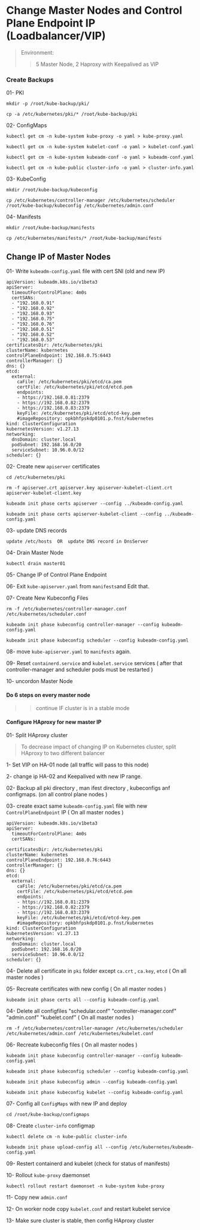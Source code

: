 # Change Master Nodes and Control Plane Endpoint IP (Loadbalancer/VIP) 

> Environment: 
>> 5 Master Node, 2 Haproxy with Keepalived as VIP 


### Create Backups 

01- PKI 
```
mkdir -p /root/kube-backup/pki/
```
```
cp -a /etc/kubernetes/pki/* /root/kube-backup/pki
```

02- ConfigMaps

```
kubectl get cm -n kube-system kube-proxy -o yaml > kube-proxy.yaml
```

```
kubectl get cm -n kube-system kubelet-conf -o yaml > kubelet-conf.yaml 
```

```
kubectl get cm -n kube-system kubeadm-conf -o yaml > kubeadm-conf.yaml
```
```
kubectl get cm -n kube-public cluster-info -o yaml > cluster-info.yaml
```

03- KubeConfig

```
mkdir /root/kube-backup/kubeconfig
```
```
cp /etc/kubernetes/controller-manager /etc/kubernetes/scheduler /root/kube-backup/kubeconfig /etc/kubernetes/admin.conf
```


04- Manifests

```
mkdir /root/kube-backup/manifests
```
```
cp /etc/kubernetes/manifests/* /root/kube-backup/manifests
```

## Change IP of Master Nodes

01- Write `kubeadm-config.yaml` file with cert SNI (old and new IP)
```
apiVersion: kubeadm.k8s.io/v1beta3
apiServer:
  timeoutForControlPlane: 4m0s
  certSANs:
  - "192.168.0.91"
  - "192.168.0.92"
  - "192.168.0.93"
  - "192.168.0.75"
  - "192.168.0.76"
  - "192.168.0.51"
  - "192.168.0.52"
  - "192.168.0.53"
certificatesDir: /etc/kubernetes/pki
clusterName: kubernetes
controlPlaneEndpoint: 192.168.0.75:6443
controllerManager: {}
dns: {}
etcd:
  external:
    caFile: /etc/kubernetes/pki/etcd/ca.pem
    certFile: /etc/kubernetes/pki/etcd/etcd.pem
    endpoints:
    - https://192.168.0.81:2379
    - https://192.168.0.82:2379
    - https://192.168.0.83:2379
    keyFile: /etc/kubernetes/pki/etcd/etcd-key.pem
    #imageRepository: opkbhfpskdp0101.p.fnst/kubernetes
kind: ClusterConfiguration
kubernetesVersion: v1.27.13
networking:
  dnsDomain: cluster.local
  podSubnet: 192.168.16.0/20
  serviceSubnet: 10.96.0.0/12
scheduler: {}
```

02- Create new `apiserver` certificates

```
cd /etc/kubernetes/pki
```
```
rm -f apiserver.crt apiserver.key apiserver-kubelet-client.crt apiserver-kubelet-client.key
```
```
kubeadm init phase certs apiserver --config ../kubeadm-config.yaml
```
```
kubeadm init phase certs apiserver-kubelet-client --config ../kubeadm-config.yaml
```
03- update DNS records 
```
update /etc/hosts  OR  update DNS record in DnsServer
```

04- Drain Master Node 
```
kubectl drain master01
```

05- Change IP of Control Plane Endpoint 

06- Exit `kube-apiserver.yaml` from `manifests`and Edit that. 

07- Create New Kubeconfig Files 
      
```  
rm -f /etc/kubernetes/controller-manager.conf /etc/kubernetes/scheduler.conf
```
```
kubeadm init phase kubeconfig controller-manager --config kubeadm-config.yaml
```
```
kubeadm init phase kubeconfig scheduler --config kubeadm-config.yaml
```
08- move `kube-apiserver.yaml` to `manifests` again.

09- Reset  `containerd.service` and `kubelet.service` services ( after that controller-manager and scheduler pods must be restarted )

10- uncordon Master Node 

#### Do 6 steps on every master node 

>> continue IF cluster is in a stable mode

#### Configure HAproxy for new master IP

01- Split HAproxy cluster

> To decrease impact of changing IP on Kubernetes cluster, split HAproxy to two different balancer

1- Set VIP on HA-01 node (all traffic will pass to this node) 

2- change ip HA-02 and Keepalived with new IP range.

02- Backup all pki directory , man ifest directory , kubeconfigs anf configmaps. (on all control plane nodes )
 
03- create exact same `kubeadm-config.yaml` file with new `ControlPlaneEndpoint` IP ( On all master nodes )

```
apiVersion: kubeadm.k8s.io/v1beta3
apiServer:
  timeoutForControlPlane: 4m0s
  certSANs:
   
certificatesDir: /etc/kubernetes/pki
clusterName: kubernetes
controlPlaneEndpoint: 192.168.0.76:6443
controllerManager: {}
dns: {}
etcd:
  external:
    caFile: /etc/kubernetes/pki/etcd/ca.pem
    certFile: /etc/kubernetes/pki/etcd/etcd.pem
    endpoints:
    - https://192.168.0.81:2379
    - https://192.168.0.82:2379
    - https://192.168.0.83:2379
    keyFile: /etc/kubernetes/pki/etcd/etcd-key.pem
    #imageRepository: opkbhfpskdp0101.p.fnst/kubernetes
kind: ClusterConfiguration
kubernetesVersion: v1.27.13
networking:
  dnsDomain: cluster.local
  podSubnet: 192.168.16.0/20
  serviceSubnet: 10.96.0.0/12
scheduler: {}
```

04- Delete all certificate in `pki` folder except `ca.crt` , `ca.key`, `etcd`  ( On all master nodes )

05- Recreate certificates with new config ( On all master nodes )

```
kubeadm init phase certs all --config kubeadm-config.yaml
```

04- Delete all configfiles "schedular.conf" "controller-manager.conf" "admin.conf" "kubelet.conf"  ( On all master nodes )
```
rm -f /etc/kubernetes/controller-manager /etc/kubernetes/scheduler  /etc/kubernetes/admin.conf /etc/kubernetes/kubelet.conf
```

06- Recreate kubeconfig files ( On all master nodes )

```
kubeadm init phase kubeconfig controller-manager --config kubeadm-config.yaml
```
```
kubeadm init phase kubeconfig scheduler --config kubeadm-config.yaml
```
```
kubeadm init phase kubeconfig admin --config kubeadm-config.yaml
```
```
kubeadm init phase kubeconfig kubelet --config kubeadm-config.yaml
```

07- Config all `ConfigMaps` with new IP and deploy 
```
cd /root/kube-backup/configmaps
```

08- Create `cluster-info` configmap
```
kubectl delete cm -n kube-public cluster-info 
```
```
kubeadm init phase upload-config all --config /etc/kubernetes/kubeadm-config.yaml
```

09- Restert containerd and kubelet (check for status of manifests) 

10- Rollout `kube-proxy` daemonset 

``` 
kubectl rollout restart daemonset -n kube-system kube-proxy
```
11- Copy new `admin.conf` 

12- On worker node copy `kubelet.conf` and restart kubelet service 

13- Make sure cluster is stable, then config HAproxy cluster 







